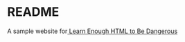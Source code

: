 # README
A sample website for[ Learn Enough HTML to Be Dangerous](https://www.learnenough.com/course/learn_enough_html/frontmatter)
